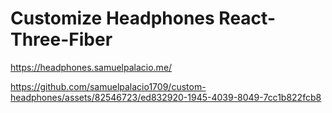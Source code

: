 # Customize Headphones React-Three-Fiber
https://headphones.samuelpalacio.me/




https://github.com/samuelpalacio1709/custom-headphones/assets/82546723/ed832920-1945-4039-8049-7cc1b822fcb8

